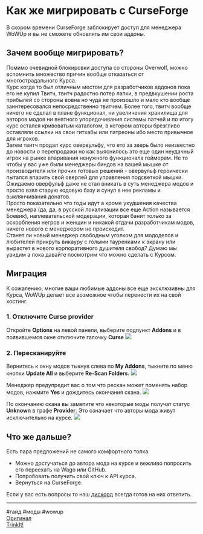 # Как же мигрировать с CurseForge
В скором времени CurseForge заблокирует доступ для менеджера WoWUp и вы не сможете обновлять им свои аддоны.

## Зачем вообще мигрировать?
Помимо очевидной блокировки доступа со стороны Overwolf, можно вспомнить множество причин вообще отказаться от многострадального Курса.  
Курс когда то был отличным местом для разработчиков аддонов пока его не купил Твитч, твитч радостно потер лапки, в предвкушении роста прибылей со стороны вовна но чуда не произошло и мало кто вообще заинтересовался непосредственно твитчем. Более того, твитч вообще ничего не сделал в плане функционал, ни увеличения хранилища для авторов модов ни внятного упорядочивания системы патчей и по итогу курс остался кривоватым каталогом, в котором авторы брезгливо оставляли ссылки на свои гитхабы или патреоны ибо место привычное для игроков.  
Затем твитч продал курс овервульфу, что ето за зверь было неизвестно до новости о перепродажи но как выяснилось это еще один неудачный игрок на рынке впаривания ненужного функционала геймерам. Не то чтобы у вас уже были менеджеры биндов на вашей мышке от производителя или прочих готовых решений - овервульф героически пытался впарить свой оверлей для управления подсветкой мышки.  
Ожидаемо оверфульф даже не стал вникать в суть менеджера модов и просто взял старую кодовую базу и сунул в нее рекламы и выклянчивания донатов.  
Просто показательно что годы идут а кроме ухудшения качества менеджера (да, да, в русской локализации все еще Action называется Боевик), наплевательской модерации, которая банит только за оскорбления негров и женщин и никакой отдачи разработчикам модов, ничего нового с менеджером не происходит.  
Станет ли новый менеджер свободным уголком для мододелов и любителей прикруть викауру с голыми тауренками к экрану или вырастет в нового корпоративного душителя свобод? Думаю мы увидим а пока давайте посмотрим что можно сделать с Курсом.

## Миграция
К сожалению, многие ваши любимые аддоны все еще эксклюзивны для Курса, WoWUp делает все возможное чтобы перенести их на свой хостинг.

### 1\. Отключите Curse provider
Откройте **Options** на левой панели, выберите подпункт **Addons** и в появившемся окне отключите галочку **Curse**
![](https://cdn.wowup.io/site/production/assets/images/guide/wowup/cf-migration-1.jpg)

### 2\. Пересканируйте
Вернитесь к окну модов тыкнув слева по **My Addons**, тыкните по меню кнопки **Update All** и выберите **Re-Scan Folders**.
![](https://cdn.wowup.io/site/production/assets/images/guide/wowup/cf-migration-2.jpg)

Менеджер предупредит вас о том что рескан может поменять набор модов, нажмите **Yes** и дождитесь окончания скана.
![](https://cdn.wowup.io/site/production/assets/images/guide/wowup/cf-migration-3.jpg)

По окончанию скана вы заметите что некоторые моды получат статус **Unknown** в графе **Provider**. Это означает что авторы мода живут исключительно на курсе.
![](https://cdn.wowup.io/site/production/assets/images/guide/wowup/cf-migration-4.jpg)

## Что же дальше?
Есть пара предложений не самого комфортного толка.
- Можно достучаться до автора мода на курсе и вежливо попросить его переехать на Wago или GitHub.
- Попробовать получить свой ключ к API курса.
- Вернуться на CurseForge.

Если у вас есть вопросы то наш [дискорд](https://discord.gg/rk4F5aD) всегда готов на них ответить.

---
#гайд #моды #wowup  
[Оригинал](https://wowup.io/guide/wowup/curseforge-migration)  
[TrinkIt!](https://t.me/trink_it_now)
